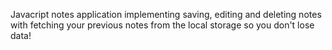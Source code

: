 Javacript notes application implementing saving, editing and deleting notes with fetching your previous notes from the local storage so you don't lose data!
